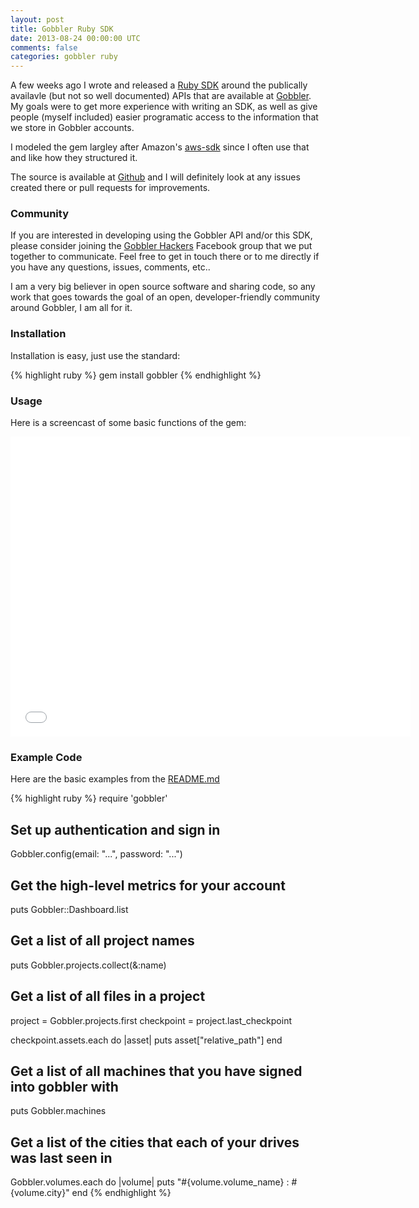 ```yaml
---           
layout: post
title: Gobbler Ruby SDK
date: 2013-08-24 00:00:00 UTC
comments: false
categories: gobbler ruby
---
```


A few weeks ago I wrote and released a [Ruby
SDK](http://rubygems.org/gems/gobbler) around the publically
availavle (but not so well documented) APIs that are available at
[Gobbler](http://gobbler.com). My goals were to get more experience
with writing an SDK, as well as give people (myself included) easier
programatic access to the information that we store in Gobbler accounts.

I modeled the gem largley after Amazon's [aws-sdk](https://github.com/aws/aws-sdk-ruby)
since I often use that and like how they structured it.

The source is available at [Github](http://github.com/gobbler/gobbler)
and I will definitely look at any issues created there or pull requests
for improvements.


### Community

If you are interested in developing using the Gobbler API and/or this
SDK, please consider joining the [Gobbler Hackers](https://www.facebook.com/groups/518902654857383) Facebook group that we put together to communicate. Feel free to get in touch there or to me directly if you have any questions, issues, comments, etc..

I am a very big believer in open source software and sharing code, so
any work that goes towards the goal of an open, developer-friendly
community around Gobbler, I am all for it.


### Installation

Installation is easy, just use the standard:

{% highlight ruby %}
  gem install gobbler
{% endhighlight %}


### Usage

Here is a screencast of some basic functions of the gem:

<iframe width="640" height="480" src="//www.youtube.com/embed/ROhJqBksov0" frameborder="0" allowfullscreen="allowfullscreen">youtube video</iframe>


### Example Code

Here are the basic examples from the [README.md](https://github.com/gobbler/gobbler/blob/master/README.md)

{% highlight ruby %}
  require 'gobbler'

  ## Set up authentication and sign in
  Gobbler.config(email: "...", password: "...")

  ## Get the high-level metrics for your account
  puts Gobbler::Dashboard.list

  ## Get a list of all project names
  puts Gobbler.projects.collect(&:name)

  ## Get a list of all files in a project
  project = Gobbler.projects.first
  checkpoint = project.last_checkpoint

  checkpoint.assets.each do |asset|
    puts asset["relative_path"]
  end

  ## Get a list of all machines that you have signed into gobbler with
  puts Gobbler.machines

  ## Get a list of the cities that each of your drives was last seen in
  Gobbler.volumes.each do |volume|
    puts "#{volume.volume_name} : #{volume.city}"
  end
{% endhighlight %}

